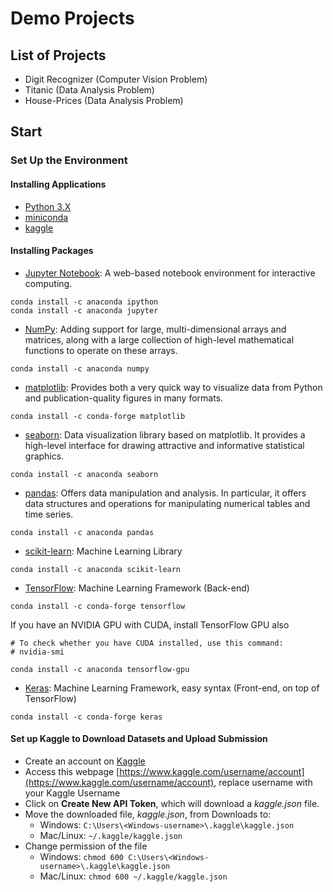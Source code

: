 # Demo Projects


## List of Projects

* Digit Recognizer (Computer Vision Problem)
* Titanic (Data Analysis Problem)
* House-Prices (Data Analysis Problem)

## Start

### Set Up the Environment

#### Installing Applications

* [Python 3.X](https://www.python.org/downloads/)
* [miniconda](https://docs.conda.io/en/latest/miniconda.html)
* [kaggle](https://github.com/Kaggle/kaggle-api)

#### Installing Packages

* [Jupyter Notebook](https://jupyter.org/): A web-based notebook environment for interactive computing.

```
conda install -c anaconda ipython
conda install -c anaconda jupyter
```

* [NumPy](https://matplotlib.org/): Adding support for large, multi-dimensional arrays and matrices, along with a large collection of high-level mathematical functions to operate on these arrays.

```
conda install -c anaconda numpy
```

* [matplotlib](https://matplotlib.org/): Provides both a very quick way to visualize data from Python and publication-quality figures in many formats.

```
conda install -c conda-forge matplotlib
```

* [seaborn](https://seaborn.pydata.org/): Data visualization library based on matplotlib. It provides a high-level interface for drawing attractive and informative statistical graphics.

```
conda install -c anaconda seaborn 
```

* [pandas](https://pandas.pydata.org/): Offers data manipulation and analysis. In particular, it offers data structures and operations for manipulating numerical tables and time series.

```
conda install -c anaconda pandas
```

* [scikit-learn](https://scikit-learn.org/stable/): Machine Learning Library 

```
conda install -c anaconda scikit-learn 
```

* [TensorFlow](https://www.tensorflow.org/): Machine Learning Framework (Back-end)

```
conda install -c conda-forge tensorflow
```

If you have an NVIDIA GPU with CUDA, install TensorFlow GPU also

```
# To check whether you have CUDA installed, use this command:
# nvidia-smi

conda install -c anaconda tensorflow-gpu
```

* [Keras](https://keras.io/): Machine Learning Framework, easy syntax (Front-end, on top of TensorFlow)

```
conda install -c conda-forge keras
```

#### Set up Kaggle to Download Datasets and Upload Submission

* Create an account on [Kaggle](https://www.kaggle.com/)
* Access this webpage [https://www.kaggle.com/username/account](https://www.kaggle.com/username/account), replace username with your Kaggle Username
* Click on **Create New API Token**, which will download a *kaggle.json* file.
* Move the downloaded file, *kaggle.json*, from Downloads to:
    * Windows: ```C:\Users\<Windows-username>\.kaggle\kaggle.json```
    * Mac/Linux: ```~/.kaggle/kaggle.json```
* Change permission of the file
    * Windows: ```chmod 600 C:\Users\<Windows-username>\.kaggle\kaggle.json```
    * Mac/Linux: ```chmod 600 ~/.kaggle/kaggle.json```

